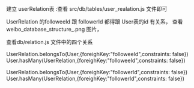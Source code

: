 建立 userRelation表 :查看 src/db/tables/user_realation.js 文件即可




UserRelation 的followeeId 跟 followerId 都得跟 User表的id 有关系，
查看weibo_database_structure_.png 图片，

查看db/relation.js 文件中的四个关系

UserRelation.belongsTo(User,{foreighKey:"followeeId",constraints: false})
User.hasMany(UserRelation,{foreighKey:"followeeId",constraints: false})

UserRelation.belongsTo(User,{foreighKey:"followerId",constraints: false})
User.hasMany(UserRelation,{foreighKey:"followerId",constraints: false})